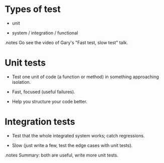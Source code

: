 <!SLIDE incremental>

# Types of test #

* unit

* system / integration / functional

.notes Go see the video of Gary's "Fast test, slow test" talk.


<!SLIDE>

# Unit tests #

* Test one unit of code (a function or method) in something approaching
  isolation.

* Fast, focused (useful failures).

* Help you structure your code better.

<!SLIDE>

# Integration tests #

* Test that the whole integrated system works; catch regressions.

* Slow (just write a few, test the edge cases with unit tests).

.notes Summary: both are useful, write more unit tests.
